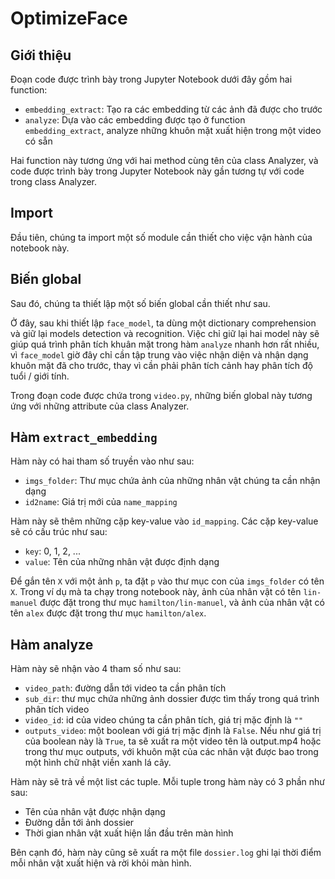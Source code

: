 # OptimizeFace

## Giới thiệu

Đoạn code được trình bày trong Jupyter Notebook dưới đây gồm hai function:

- `embedding_extract`: Tạo ra các embedding từ các ảnh đã được cho trước
- `analyze`: Dựa vào các embedding được tạo ở function `embedding_extract`, analyze những khuôn mặt xuất hiện trong một video có sẵn

Hai function này tương ứng với hai method cùng tên của class Analyzer, và code được trình bày trong Jupyter Notebook này gần tương tự với code trong class Analyzer.

## Import

Đầu tiên, chúng ta import một số module cần thiết cho việc vận hành của notebook này.

## Biến global

Sau đó, chúng ta thiết lập một số biến global cần thiết như sau.

Ở đây, sau khi thiết lập `face_model`, ta dùng một dictionary comprehension và giữ lại models detection và recognition. Việc chỉ giữ lại hai model này sẽ giúp quá trình phân tích khuân mặt trong hàm `analyze` nhanh hơn rất nhiều, vì `face_model` giờ đây chỉ cần tập trung vào việc nhận diện và nhận dạng khuôn mặt đã cho trước, thay vì cần phải phân tích cảnh hay phân tích độ tuổi / giới tính.

Trong đoạn code được chứa trong `video.py`, những biến global này tương ứng với những attribute của class Analyzer.

## Hàm `extract_embedding`

Hàm này có hai tham số truyền vào như sau:

- `imgs_folder`: Thư mục chứa ảnh của những nhân vật chúng ta cần nhận dạng
- `id2name`: Giá trị mới của `name_mapping`

Hàm này sẽ thêm những cặp key-value vào `id_mapping`. Các cặp key-value sẽ có cấu trúc như sau:

- `key`: 0, 1, 2, ...
- `value`: Tên của những nhân vật được định dạng

Để gắn tên `X` với một ảnh `p`, ta đặt `p` vào thư mục con của `imgs_folder` có tên `X`. Trong ví dụ mà ta chạy trong notebook này, ảnh của nhân vật có tên `lin-manuel` được đặt trong thư mục `hamilton/lin-manuel`, và ảnh của nhân vật có tên `alex` được đặt trong thư mục `hamilton/alex`.

## Hàm analyze

Hàm này sẽ nhận vào 4 tham số như sau:

- `video_path`: đường dẫn tới video ta cần phân tích
- `sub_dir`: thư mục chứa những ảnh dossier được tìm thấy trong quá trình phân tích video
- `video_id`: id của video chúng ta cần phân tích, giá trị mặc định là `""`
- `outputs_video`: một boolean với giá trị mặc định là `False`. Nếu như giá trị của boolean này là `True`, ta sẽ xuất ra một video tên là output.mp4 hoặc trong thư mục outputs, với khuôn mặt của các nhân vật được bao trong một hình chữ nhật viền xanh lá cây.

Hàm này sẽ trả về một list các tuple. Mỗi tuple trong hàm này có 3 phần như sau:

- Tên của nhân vật được nhận dạng
- Đường dẫn tới ảnh dossier
- Thời gian nhân vật xuất hiện lần đầu trên màn hình

Bên cạnh đó, hàm này cũng sẽ xuất ra một file `dossier.log` ghi lại thời điểm mỗi nhân vật xuất hiện và rời khỏi màn hình.
